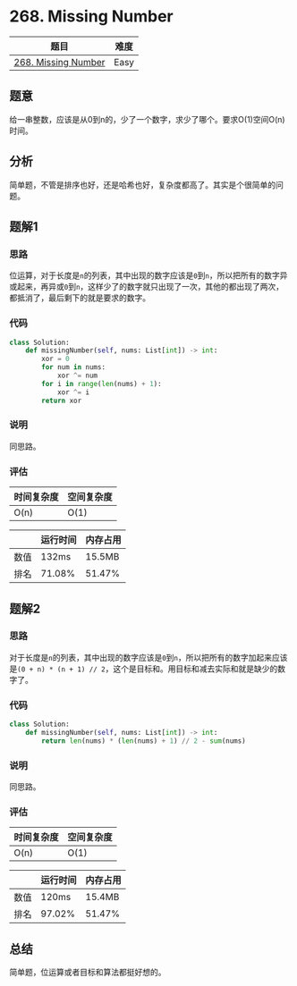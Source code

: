 # 268. Missing Number

| 题目 | 难度 |
| ---- | ---- |
| [268. Missing Number](https://leetcode.com/problems/missing-number/) | Easy |

## 题意

给一串整数，应该是从0到n的，少了一个数字，求少了哪个。要求O(1)空间O(n)时间。

## 分析

简单题，不管是排序也好，还是哈希也好，复杂度都高了。其实是个很简单的问题。

## 题解1

### 思路

位运算，对于长度是`n`的列表，其中出现的数字应该是`0`到`n`，所以把所有的数字异或起来，再异或`0`到`n`，这样少了的数字就只出现了一次，其他的都出现了两次，都抵消了，最后剩下的就是要求的数字。

### 代码

```python
class Solution:
    def missingNumber(self, nums: List[int]) -> int:
        xor = 0
        for num in nums:
            xor ^= num
        for i in range(len(nums) + 1):
            xor ^= i
        return xor
```

### 说明

同思路。

### 评估

| 时间复杂度 | 空间复杂度 |
| ---- | ---- |
| O(n) | O(1) |

| | 运行时间 | 内存占用 |
| ---- | ---- | ---- |
| 数值 | 132ms | 15.5MB |
| 排名 | 71.08% | 51.47% |

## 题解2

### 思路

对于长度是`n`的列表，其中出现的数字应该是`0`到`n`，所以把所有的数字加起来应该是`(0 + n) * (n + 1) // 2`，这个是目标和。用目标和减去实际和就是缺少的数字了。

### 代码

```python
class Solution:
    def missingNumber(self, nums: List[int]) -> int:
        return len(nums) * (len(nums) + 1) // 2 - sum(nums)
```

### 说明

同思路。

### 评估

| 时间复杂度 | 空间复杂度 |
| ---- | ---- |
| O(n) | O(1) |

| | 运行时间 | 内存占用 |
| ---- | ---- | ---- |
| 数值 | 120ms | 15.4MB |
| 排名 | 97.02% | 51.47% |

## 总结

简单题，位运算或者目标和算法都挺好想的。
